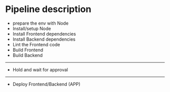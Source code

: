 # Pipeline description

- prepare the env with Node
- Install/setup Node
- Install Frontend dependencies
- Install Backend dependencies
- Lint the Frontend code
- Build Frontend
- Build Backend

---

- Hold and wait for approval

---

- Deploy Frontend/Backend (APP)
